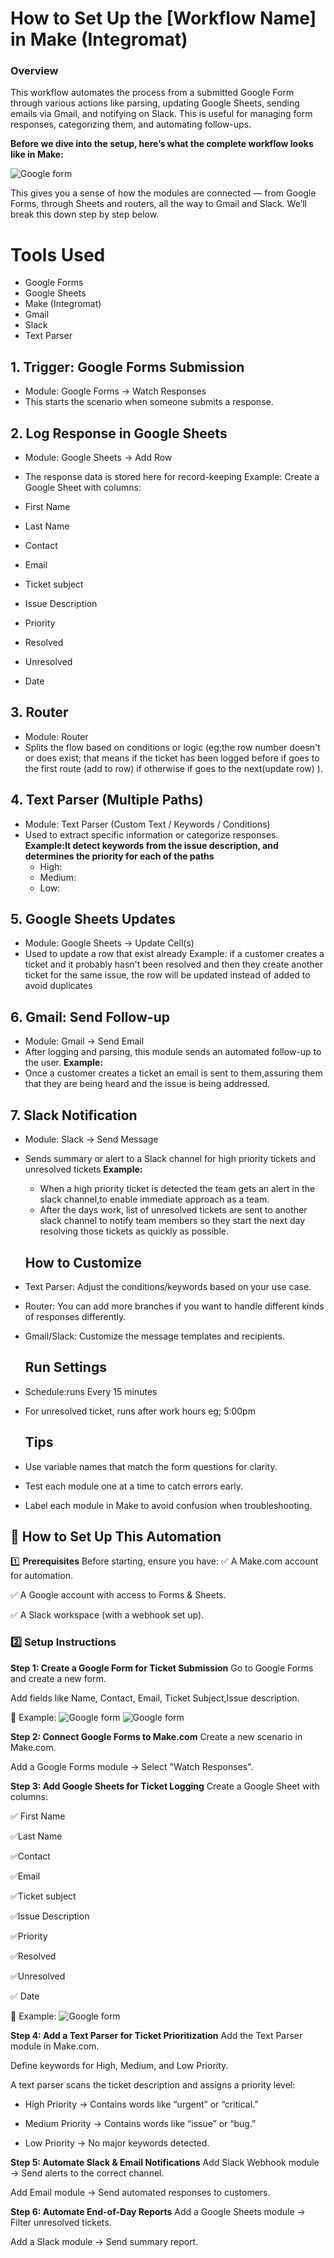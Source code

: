 # How to Set Up the [Workflow Name] in Make (Integromat)
### Overview
This workflow automates the process from a submitted Google Form through various actions like parsing, updating Google Sheets, sending emails via Gmail, and notifying on Slack. This is useful for managing form responses, categorizing them, and automating follow-ups.

**Before we dive into the setup, here’s what the complete workflow looks like in Make:**
 
 ![Google form](./assets/test-auto.png)

This gives you a sense of how the modules are connected — from Google Forms, through Sheets and routers, all the way to Gmail and Slack. We’ll break this down step by step below.

# Tools Used
- Google Forms
- Google Sheets
- Make (Integromat)
- Gmail
- Slack
- Text Parser

##   1. Trigger: Google Forms Submission
- Module: Google Forms → Watch Responses
- This starts the scenario when someone submits a response.

##  2. Log Response in Google Sheets
- Module: Google Sheets → Add Row
- The response data is stored here for record-keeping
 Example: Create a Google Sheet with columns:

- First Name

- Last Name

- Contact

- Email

- Ticket subject

- Issue Description

- Priority

- Resolved

- Unresolved

- Date

## 3. Router
-  Module: Router
- Splits the flow based on conditions or logic (eg;the row number doesn't or does exist; that means if the ticket has been logged before if goes to the first route (add to row) if otherwise if goes to the next(update row) ).

## 4. Text Parser (Multiple Paths)
- Module: Text Parser (Custom Text / Keywords / Conditions)
- Used to extract specific information or categorize responses.
**Example:It detect keywords from the issue description, and determines the priority for each of the paths**
  - High:
  - Medium:
  - Low:

 ## 5. Google Sheets Updates 
- Module: Google Sheets → Update Cell(s)
- Used to update a row that  exist already
  Example: if a customer creates a ticket and it probably hasn't been resolved and then they create another ticket for the 
  same issue, the row will be updated instead of added to avoid duplicates

 ## 6. Gmail: Send Follow-up 
- Module: Gmail → Send Email
- After logging and parsing, this module sends an automated follow-up to the user.
 **Example:**
- Once a customer creates  a ticket an email is sent to them,assuring them that they are being heard and the issue 
  is being addressed.

 ## 7. Slack Notification
- Module: Slack → Send Message
- Sends summary or  alert to a Slack channel for high priority tickets and unresolved tickets
 **Example:**
  - When a high priority ticket is detected the team gets an alert in the slack channel,to enable immediate approach as a 
  team.
  - After the days work, list of unresolved tickets are sent to another slack channel to notify team members so  they start the next day resolving those tickets as quickly as possible.

  ## How to Customize
- Text Parser: Adjust the conditions/keywords based on your use case.
- Router: You can add more branches if you want to handle different kinds of responses differently.
- Gmail/Slack: Customize the message templates and recipients.

  ## Run Settings
- Schedule:runs Every 15 minutes
- For unresolved ticket, runs after work hours eg; 5:00pm

  ## Tips
- Use variable names that match the form questions for clarity.
- Test each module one at a time to catch errors early.
- Label each module in Make to avoid confusion when troubleshooting.


    

  










## 🚀 How to Set Up This Automation

1️⃣ **Prerequisites**
Before starting, ensure you have:
✅ A Make.com account for automation.

✅ A Google account with access to Forms & Sheets.

✅ A Slack workspace (with a webhook set up).



 ### 2️⃣ Setup Instructions
 
 **Step 1: Create a Google Form for Ticket Submission**
Go to Google Forms and create a new form.

Add fields like Name, Contact, Email, Ticket Subject,Issue description.

📌 Example:
 ![Google form](./assets/create-ticket.png)
 ![Google form](./assets/create-ticket2.png)
 

**Step 2: Connect Google Forms to Make.com**
Create a new scenario in Make.com.

Add a Google Forms module → Select "Watch Responses".

**Step 3: Add Google Sheets for Ticket Logging**
Create a Google Sheet with columns:

✅ First Name

✅Last Name

✅Contact

✅Email

✅Ticket subject

✅Issue Description

✅Priority

✅Resolved

✅Unresolved

✅ Date

📌 Example:
![Google form](./assets/ticket-log.png)

**Step 4: Add a Text Parser for Ticket Prioritization**
Add the Text Parser module in Make.com.

Define keywords for High, Medium, and Low Priority.

A text parser scans the ticket description and assigns a priority level:

- High Priority → Contains words like “urgent” or “critical.”

- Medium Priority → Contains words like “issue” or “bug.”

- Low Priority → No major keywords detected.

**Step 5: Automate Slack & Email Notifications**
Add Slack Webhook module → Send alerts to the correct channel.

Add Email module → Send automated responses to customers.

**Step 6: Automate End-of-Day Reports**
Add a Google Sheets module → Filter unresolved tickets.

Add a Slack module → Send summary report.
